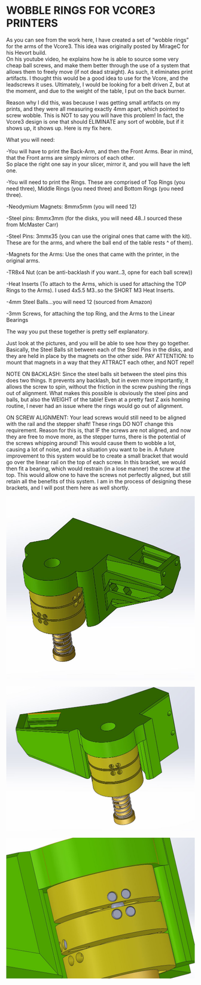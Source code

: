 # WOBBLE RINGS FOR VCORE3 PRINTERS

As you can see from the work here, I have created a set of “wobble rings” for the arms of the Vcore3.  This idea was originally posted by MirageC for his Hevort build.  
On his youtube video, he explains how he is able to source some very cheap ball screws, and make them better through the use of a system that allows them to 
freely move (if not dead straight).  As such, it eliminates print artifacts.  I thought this would be a good idea to use for the Vcore, and the leadscrews it uses. 
Ultimately, I would be looking for a belt driven Z, but at the moment, and due to the weight of the table, I put on the back burner.

Reason why I did this, was because I was getting small artifacts on my prints, and they were all measuring exactly 4mm apart, which pointed to screw wobble.
This is NOT to say you will have this problem!  In fact, the Vcore3 design is one that should ELIMINATE any sort of wobble, but if it shows up, it shows up.
Here is my fix here.

What you will need:

-You will have to print the Back-Arm, and then the Front Arms.  Bear in mind, that the Front arms are simply mirrors of each other.  
 So place the right one say in your slicer, mirror it, and you will have the left one.
 
-You will need to print the Rings.  These are comprised of Top Rings (you need three), Middle Rings (you need three) and Bottom Rings (you need three).

-Neodymium Magnets: 8mmx5mm (you will need 12)

-Steel pins: 8mmx3mm (for the disks, you will need 48..I sourced these from McMaster Carr)

-Steel Pins: 3mmx35 (you can use the original ones that came with the kit).  These are for the arms, and where the ball end of the table rests ^ of them).

-Magnets for the Arms: Use the ones that came with the printer, in the original arms.

-TR8x4 Nut (can be anti-backlash if you want..3, opne for each ball screw))

-Heat Inserts (To attach to the Arms, which is used for attaching the TOP Rings to the Arms). I used 4x5.5 M3..so the SHORT M3 Heat Inserts.

-4mm Steel Balls...you will need 12 (sourced from Amazon)

-3mm Screws, for attaching the top Ring, and the Arms to the Linear Bearings

The way you put these together is pretty self explanatory.

Just look at the pictures, and you will be able to see how they go together.  Basically, the Steel Balls sit between each of the Steel Pins in the disks, and they are held in place by the magnets on the other side.
PAY ATTENTION: to mount that magnets in a way that they ATTRACT each other, and NOT repel!

NOTE ON BACKLASH:  Since the steel balls sit between the steel pins this does two things.  It prevents any backlash, but in even more importantly, it allows the screw to spin, without the friction in the screw pushing the rings out of alignment.  What makes this possible is obviously the steel pins and balls, but also the WEIGHT of the table!  Even at a pretty fast Z axis homing routine, I never had an issue where the rings would go out of alignment.

ON SCREW ALIGNMENT:  Your lead screws would still need to be aligned with the rail and the stepper shaft!  These rings DO NOT change this requirement.  Reason for this is, that IF the screws are not aligned, and now they are free to move more, as the stepper turns, there is the potential of the screws whipping around!  This would cause them to wobble a lot, causing a lot of noise, and not a situation you want to be in.  A future improvement to this system would be to create a small bracket that would go over the linear rail on the top of each screw.  In this bracket, we would then fit a bearing, which would restrain (in a lose manner) the screw at the top.  This would allow one to have the screws not perfectly aligned, but still retain all the benefits of this system.  I am in the process of designing these brackets, and I will post them here as well shortly.

<p align="center">
<img src="https://github.com/cyborgcnc/CYBORGCNC__RRVC3MOD/blob/main/WOBBLE-RINGS/Back-Arm.JPG">
</p>
<p align="center">
<img src="https://github.com/cyborgcnc/CYBORGCNC__RRVC3MOD/blob/main/WOBBLE-RINGS/Front-Arms.JPG">
</p>
<p align="center">
<img src="https://github.com/cyborgcnc/CYBORGCNC__RRVC3MOD/blob/main/WOBBle-RINGS/Steel-Bearing.JPG">
</p>

